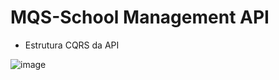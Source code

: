 # MQS-School Management API

* Estrutura CQRS da API

![image](https://github.com/user-attachments/assets/a4e500c5-b1b1-482f-bd5a-2dc0e22a745e)


